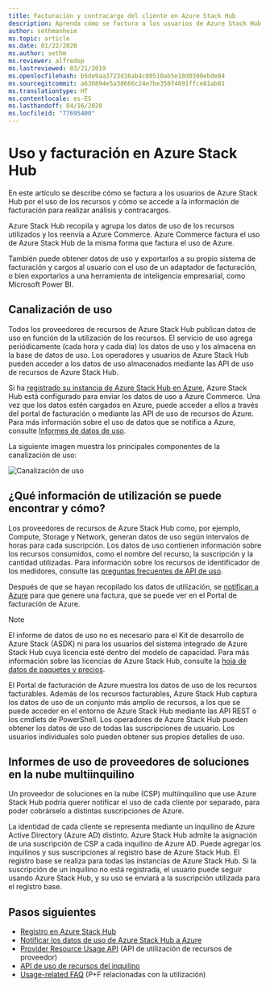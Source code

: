 ```yaml
---
title: Facturación y contracargo del cliente en Azure Stack Hub
description: Aprenda cómo se factura a los usuarios de Azure Stack Hub por el uso de los recursos y cómo se accede a la información de facturación para realizar análisis y contracargos.
author: sethmanheim
ms.topic: article
ms.date: 01/22/2020
ms.author: sethm
ms.reviewer: alfredop
ms.lastreviewed: 03/21/2019
ms.openlocfilehash: b5de9aa3723d16ab4c80510ab5e18d0300ebde04
ms.sourcegitcommit: a630894e5a38666c24e7be350f4691ffce81ab81
ms.translationtype: HT
ms.contentlocale: es-ES
ms.lasthandoff: 04/16/2020
ms.locfileid: "77695400"
---
```

# <a name="usage-and-billing-in-azure-stack-hub"></a>Uso y facturación en Azure Stack Hub

En este artículo se describe cómo se factura a los usuarios de Azure Stack Hub por el uso de los recursos y cómo se accede a la información de facturación para realizar análisis y contracargos.

Azure Stack Hub recopila y agrupa los datos de uso de los recursos utilizados y los reenvía a Azure Commerce. Azure Commerce factura el uso de Azure Stack Hub de la misma forma que factura el uso de Azure.

También puede obtener datos de uso y exportarlos a su propio sistema de facturación y cargos al usuario con el uso de un adaptador de facturación, o bien exportarlos a una herramienta de inteligencia empresarial, como Microsoft Power BI.

## <a name="usage-pipeline"></a>Canalización de uso

Todos los proveedores de recursos de Azure Stack Hub publican datos de uso en función de la utilización de los recursos. El servicio de uso agrega periódicamente (cada hora y cada día) los datos de uso y los almacena en la base de datos de uso. Los operadores y usuarios de Azure Stack Hub pueden acceder a los datos de uso almacenados mediante las API de uso de recursos de Azure Stack Hub.

Si ha [registrado su instancia de Azure Stack Hub en Azure](azure-stack-registration.md), Azure Stack Hub está configurado para enviar los datos de uso a Azure Commerce. Una vez que los datos estén cargados en Azure, puede acceder a ellos a través del portal de facturación o mediante las API de uso de recursos de Azure. Para más información sobre el uso de datos que se notifica a Azure, consulte [Informes de datos de uso](azure-stack-usage-reporting.md).  

La siguiente imagen muestra los principales componentes de la canalización de uso:

![Canalización de uso](media/azure-stack-billing-and-chargeback/usagepipeline.png)

## <a name="what-usage-information-can-i-find-and-how"></a>¿Qué información de utilización se puede encontrar y cómo?

Los proveedores de recursos de Azure Stack Hub como, por ejemplo, Compute, Storage y Network, generan datos de uso según intervalos de horas para cada suscripción. Los datos de uso contienen información sobre los recursos consumidos, como el nombre del recurso, la suscripción y la cantidad utilizadas. Para información sobre los recursos de identificador de los medidores, consulte las [preguntas frecuentes de API de uso](azure-stack-usage-related-faq.md).

Después de que se hayan recopilado los datos de utilización, se [notifican a Azure](azure-stack-usage-reporting.md) para que genere una factura, que se puede ver en el Portal de facturación de Azure.

> [!NOTE]  
> El informe de datos de uso no es necesario para el Kit de desarrollo de Azure Stack (ASDK) ni para los usuarios del sistema integrado de Azure Stack Hub cuya licencia esté dentro del modelo de capacidad. Para más información sobre las licencias de Azure Stack Hub, consulte la [hoja de datos de paquetes y precios](https://azure.microsoft.com/mediahandler/files/resourcefiles/5bc3f30c-cd57-4513-989e-056325eb95e1/Azure-Stack-packaging-and-pricing-datasheet.pdf).

El Portal de facturación de Azure muestra los datos de uso de los recursos facturables. Además de los recursos facturables, Azure Stack Hub captura los datos de uso de un conjunto más amplio de recursos, a los que se puede acceder en el entorno de Azure Stack Hub mediante las API REST o los cmdlets de PowerShell. Los operadores de Azure Stack Hub pueden obtener los datos de uso de todas las suscripciones de usuario. Los usuarios individuales solo pueden obtener sus propios detalles de uso.

## <a name="usage-reporting-for-multi-tenant-cloud-solution-providers"></a>Informes de uso de proveedores de soluciones en la nube multiinquilino

Un proveedor de soluciones en la nube (CSP) multiinquilino que use Azure Stack Hub podría querer notificar el uso de cada cliente por separado, para poder cobrárselo a distintas suscripciones de Azure.

La identidad de cada cliente se representa mediante un inquilino de Azure Active Directory (Azure AD) distinto. Azure Stack Hub admite la asignación de una suscripción de CSP a cada inquilino de Azure AD. Puede agregar los inquilinos y sus suscripciones al registro base de Azure Stack Hub. El registro base se realiza para todas las instancias de Azure Stack Hub. Si la suscripción de un inquilino no está registrada, el usuario puede seguir usando Azure Stack Hub, y su uso se enviará a la suscripción utilizada para el registro base.

## <a name="next-steps"></a>Pasos siguientes

- [Registro en Azure Stack Hub](azure-stack-registration.md)
- [Notificar los datos de uso de Azure Stack Hub a Azure](azure-stack-usage-reporting.md)
- [Provider Resource Usage API](azure-stack-provider-resource-api.md) (API de utilización de recursos de proveedor)
- [API de uso de recursos del inquilino](azure-stack-tenant-resource-usage-api.md)
- [Usage-related FAQ](azure-stack-usage-related-faq.md) (P+F relacionadas con la utilización)
